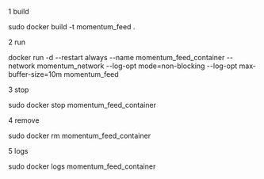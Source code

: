 
1 build

sudo docker build -t momentum_feed .

2 run

docker run -d --restart always --name momentum_feed_container --network momentum_network --log-opt mode=non-blocking --log-opt max-buffer-size=10m momentum_feed

3 stop

sudo docker stop momentum_feed_container

4 remove

sudo docker rm momentum_feed_container

5 logs

sudo docker logs momentum_feed_container
